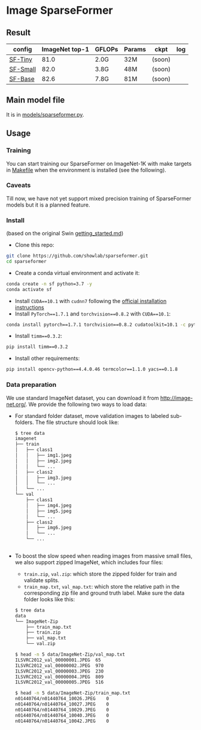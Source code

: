 # Image SparseFormer

## Result
| config                                    | ImageNet top-1 | GFLOPs | Params | ckpt   | log |
|-------------------------------------------|----------------|--------|--------|--------|-----|
| [SF-Tiny](./configs/sparseformer_t.yaml)  | 81.0           | 2.0G   | 32M    | (soon) |     |
| [SF-Small](./configs/sparseformer_s.yaml) | 82.0           | 3.8G   | 48M    | (soon) |     |
| [SF-Base](./configs/sparseformer_b.yaml)  | 82.6           | 7.8G   | 81M    | (soon) |     |
## Main model file
It is in [models/sparseformer.py](./models/sparseformer.py).
## Usage
### Training
You can start training our SparseFormer on ImageNet-1K with make targets in [Makefile](./Makefile) when the environment is installed (see the following).

### Caveats
Till now, we have not yet support mixed precision training of SparseFormer models but it is a planned feature. 

### Install
(based on the original Swin [getting_started.md](https://github.com/microsoft/Swin-Transformer/blob/main/get_started.md))

- Clone this repo:

```bash
git clone https://github.com/showlab/sparseformer.git
cd sparseformer
```

- Create a conda virtual environment and activate it:

```bash
conda create -n sf python=3.7 -y
conda activate sf
```

- Install `CUDA==10.1` with `cudnn7` following
  the [official installation instructions](https://docs.nvidia.com/cuda/cuda-installation-guide-linux/index.html)
- Install `PyTorch==1.7.1` and `torchvision==0.8.2` with `CUDA==10.1`:

```bash
conda install pytorch==1.7.1 torchvision==0.8.2 cudatoolkit=10.1 -c pytorch
```

- Install `timm==0.3.2`:

```bash
pip install timm==0.3.2
```

- Install other requirements:

```bash
pip install opencv-python==4.4.0.46 termcolor==1.1.0 yacs==0.1.8
```

### Data preparation

We use standard ImageNet dataset, you can download it from http://image-net.org/. We provide the following two ways to
load data:

- For standard folder dataset, move validation images to labeled sub-folders. The file structure should look like:
  ```bash
  $ tree data
  imagenet
  ├── train
  │   ├── class1
  │   │   ├── img1.jpeg
  │   │   ├── img2.jpeg
  │   │   └── ...
  │   ├── class2
  │   │   ├── img3.jpeg
  │   │   └── ...
  │   └── ...
  └── val
      ├── class1
      │   ├── img4.jpeg
      │   ├── img5.jpeg
      │   └── ...
      ├── class2
      │   ├── img6.jpeg
      │   └── ...
      └── ...
 
  ```
- To boost the slow speed when reading images from massive small files, we also support zipped ImageNet, which includes
  four files:
    - `train.zip`, `val.zip`: which store the zipped folder for train and validate splits.
    - `train_map.txt`, `val_map.txt`: which store the relative path in the corresponding zip file and ground truth
      label. Make sure the data folder looks like this:

  ```bash
  $ tree data
  data
  └── ImageNet-Zip
      ├── train_map.txt
      ├── train.zip
      ├── val_map.txt
      └── val.zip
  
  $ head -n 5 data/ImageNet-Zip/val_map.txt
  ILSVRC2012_val_00000001.JPEG	65
  ILSVRC2012_val_00000002.JPEG	970
  ILSVRC2012_val_00000003.JPEG	230
  ILSVRC2012_val_00000004.JPEG	809
  ILSVRC2012_val_00000005.JPEG	516
  
  $ head -n 5 data/ImageNet-Zip/train_map.txt
  n01440764/n01440764_10026.JPEG	0
  n01440764/n01440764_10027.JPEG	0
  n01440764/n01440764_10029.JPEG	0
  n01440764/n01440764_10040.JPEG	0
  n01440764/n01440764_10042.JPEG	0
  ```

